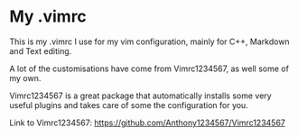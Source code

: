 # My .vimrc

This is my .vimrc I use for my vim configuration, mainly for C++, Markdown and
Text editing.

A lot of the customisations have come from Vimrc1234567, as well some of my own.

Vimrc1234567 is a  great package that automatically installs some very useful 
plugins and takes care of some the configuration for you.

Link to Vimrc1234567: https://github.com/Anthony1234567/Vimrc1234567
